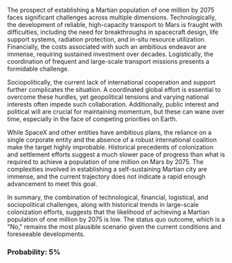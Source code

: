 The prospect of establishing a Martian population of one million by 2075 faces significant challenges across multiple dimensions. Technologically, the development of reliable, high-capacity transport to Mars is fraught with difficulties, including the need for breakthroughs in spacecraft design, life support systems, radiation protection, and in-situ resource utilization. Financially, the costs associated with such an ambitious endeavor are immense, requiring sustained investment over decades. Logistically, the coordination of frequent and large-scale transport missions presents a formidable challenge.

Sociopolitically, the current lack of international cooperation and support further complicates the situation. A coordinated global effort is essential to overcome these hurdles, yet geopolitical tensions and varying national interests often impede such collaboration. Additionally, public interest and political will are crucial for maintaining momentum, but these can wane over time, especially in the face of competing priorities on Earth.

While SpaceX and other entities have ambitious plans, the reliance on a single corporate entity and the absence of a robust international coalition make the target highly improbable. Historical precedents of colonization and settlement efforts suggest a much slower pace of progress than what is required to achieve a population of one million on Mars by 2075. The complexities involved in establishing a self-sustaining Martian city are immense, and the current trajectory does not indicate a rapid enough advancement to meet this goal.

In summary, the combination of technological, financial, logistical, and sociopolitical challenges, along with historical trends in large-scale colonization efforts, suggests that the likelihood of achieving a Martian population of one million by 2075 is low. The status quo outcome, which is a "No," remains the most plausible scenario given the current conditions and foreseeable developments.

### Probability: 5%